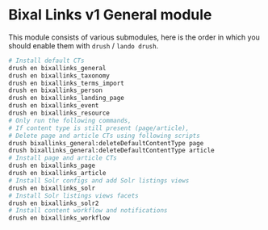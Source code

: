 # Bixal Links v1 General module

This module consists of various submodules, here is the order in which you should enable them with `drush` / `lando drush`.

```bash
# Install default CTs
drush en bixallinks_general
drush en bixallinks_taxonomy
drush en bixallinks_terms_import
drush en bixallinks_person
drush en bixallinks_landing_page
drush en bixallinks_event
drush en bixallinks_resource
# Only run the following commands,
# If content type is still present (page/article),
# Delete page and article CTs using following scripts
drush bixallinks_general:deleteDefaultContentType page
drush bixallinks_general:deleteDefaultContentType article
# Install page and article CTs
drush en bixallinks_page
drush en bixallinks_article
# Install Solr configs and add Solr listings views
drush en bixallinks_solr
# Install Solr listings views facets
drush en bixallinks_solr2
# Install content workflow and notifications
drush en bixallinks_workflow
```
